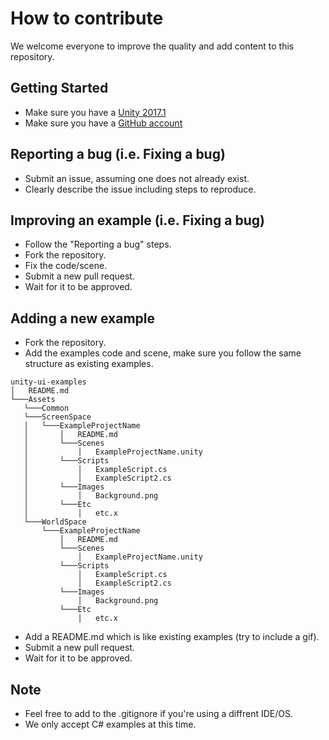 # How to contribute

We welcome everyone to improve the quality and add content to this repository.

## Getting Started
* Make sure you have a [Unity 2017.1](https://unity3d.com/get-unity/download)
* Make sure you have a [GitHub account](https://github.com/signup/free)

## Reporting a bug (i.e. Fixing a bug)
* Submit an issue, assuming one does not already exist.
* Clearly describe the issue including steps to reproduce.

## Improving an example (i.e. Fixing a bug)
* Follow the "Reporting a bug" steps.
* Fork the repository.
* Fix the code/scene.
* Submit a new pull request.
* Wait for it to be approved.

 ## Adding a new example
 * Fork the repository.
 * Add the examples code and scene, make sure you follow the same structure as existing examples.
 ```
unity-ui-examples
│   README.md    
└───Assets
    └───Common
	└───ScreenSpace
	│	└───ExampleProjectName
	│		│   README.md
	│		└───Scenes
	│			│   ExampleProjectName.unity
	│		└───Scripts
	│			│   ExampleScript.cs
	│			│   ExampleScript2.cs
	│		└───Images
	│			│   Background.png
	│		└───Etc
	│			│   etc.x
	└───WorldSpace
		└───ExampleProjectName
			│   README.md
			└───Scenes
				│   ExampleProjectName.unity
			└───Scripts
				│   ExampleScript.cs
				│   ExampleScript2.cs
			└───Images
				│   Background.png
			└───Etc
				│   etc.x
```

 * Add a README.md which is like existing examples (try to include a gif).
 * Submit a new pull request.
 * Wait for it to be approved.
 
 ## Note 
 * Feel free to add to the .gitignore if you're using a diffrent IDE/OS.
 * We only accept C# examples at this time.

